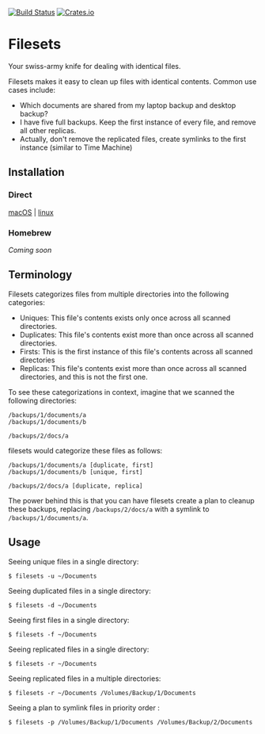 [![Build Status](https://travis-ci.com/brycecovert/filesets.svg?branch=master)](https://travis-ci.com/brycecovert/filesets)
[![Crates.io](https://img.shields.io/crates/v/filesets.svg)](https://crates.io/crates/filesets)

# Filesets

Your swiss-army knife for dealing with identical files. 

Filesets makes it easy to clean up files with identical contents. Common use cases include: 
* Which documents are shared from my laptop backup and desktop backup?
* I have five full backups. Keep the first instance of every file, and remove all other replicas.
* Actually, don't remove the replicated files, create symlinks to the first instance (similar to Time Machine)

## Installation

### Direct

[macOS](https://github.com/brycecovert/filesets/releases/download/v0.1.0/filesets-x86_64-apple-darwin.tar.gz) | [linux](https://github.com/brycecovert/filesets/releases/download/v0.1.0/filesets-x86_64-unknown-linux-musl.tar.gz)


### Homebrew

_Coming soon_

## Terminology

Filesets categorizes files from multiple directories into the following categories:

* Uniques: This file's contents exists only once across all scanned directories.
* Duplicates: This file's contents exist more than once across all scanned directories.
* Firsts: This is the first instance of this file's contents across all scanned directories
* Replicas: This file's contents exist more than once across all scanned directories, and this is not the first one.

To see these categorizations in context, imagine that we scanned the following directories:
```
/backups/1/documents/a
/backups/1/documents/b

/backups/2/docs/a
```

filesets would categorize these files as follows:
```
/backups/1/documents/a [duplicate, first]
/backups/1/documents/b [unique, first]

/backups/2/docs/a [duplicate, replica]
```

The power behind this is that you can have filesets create a plan to cleanup these backups, replacing
`/backups/2/docs/a` with a symlink to `/backups/1/documents/a`.

## Usage

Seeing unique files in a single directory:
```
$ filesets -u ~/Documents
```

Seeing duplicated files in a single directory:
```
$ filesets -d ~/Documents
```

Seeing first files in a single directory:
```
$ filesets -f ~/Documents
```

Seeing replicated files in a single directory:
```
$ filesets -r ~/Documents
```

Seeing replicated files in a multiple directories:
```
$ filesets -r ~/Documents /Volumes/Backup/1/Documents
```

Seeing a plan to symlink files in priority order :
```
$ filesets -p /Volumes/Backup/1/Documents /Volumes/Backup/2/Documents
```




